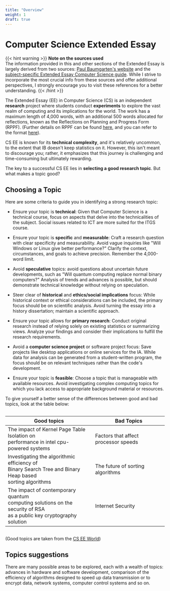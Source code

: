 ```yaml
---
title: "Overview"
weight: 1
draft: true
---
```


# Computer Science Extended Essay
{{< hint warning >}}
**Note on the sources used**  
The information provided in this and other sections of the Extended Essay is largely derived from two sources: [Paul Baumgarten's website](https://pbaumgarten.com/ib-compsci/extended-essay.md) and the [subject-specific Extended Essay Computer Science guide](https://ib.compscihub.net/wp-content/uploads/2016/07/EE-for-CS-guidance-2016.pdf). While I strive to incorporate the most crucial info from these sources and offer additional perspectives, I strongly encourage you to visit these references for a better understanding.
{{< /hint >}}

The Extended Essay (EE) in Computer Science (CS) is an independent **research** project where students conduct **experiments** to explore the vast realm of computing and its implications for the world. The work has a maximum length of 4,000 words, with an additional 500 words allocated for reflections, known as the Reflections on Planning and Progress Form (RPPF). (Further details on RPPF can be found [here](https://www.ibo.org/globalassets/new-structure/brochures-and-infographics/pdfs/rppf-completing-en.pdf), and you can refer to the format [here](http://schools.wrdsb.ca/chc/files/2014/05/100-RPPF_e.pdf)).

CS EE is known for its **technical complexity**, and it's relatively uncommon, to the extent that IB doesn't keep statistics on it. However, this isn't meant to discourage you; rather, it emphasizes that this journey is challenging and time-consuming but ultimately rewarding.

The key to a successful CS EE lies in **selecting a good research topic**. But what makes a topic good?

## Choosing a Topic

Here are some criteria to guide you in identifying a strong research topic:

- Ensure your topic is **technical**: Given that Computer Science is a technical course, focus on aspects that delve into the technicalities of the subject. Social issues related to ICT are more suited for the ITGS course.

- Ensure your topic is **specific** and **measurable**: Craft a research question with clear specificity and measurability. Avoid vague inquiries like "Will Windows or Linux give better performance?" Clarify the context, circumstances, and goals to achieve precision. Remember the 4,000-word limit.

- Avoid **speculative** topics: avoid questions about uncertain future developments, such as "Will quantum computing replace normal binary computers?" Analysis of trends and advances is possible, but should demonstrate technical knowledge without relying on speculation.

- Steer clear of **historical** and **ethics/social implications** focus: While historical context or ethical considerations can be included, the primary focus should be on scientific analysis. Avoid turning the essay into a history dissertation; maintain a scientific approach.

- Ensure your topic allows for **primary research**: Conduct original research instead of relying solely on existing statistics or summarizing views. Analyze your findings and consider their implications to fulfill the research requirements.

- Avoid a **computer science project** or software project focus: Save projects like desktop applications or online services for the IA. While data for analysis can be generated from a student-written program, the focus should be on relevant techniques rather than the code's development.

- Ensure your topic is **feasible**: Choose a topic that is manageable with available resources. Avoid investigating complex computing topics for which you lack access to appropriate background material or resources.


To give yourself a better sense of the differences between good and bad topics, look at the table below:

<div style="display: flex; 
            justify-content: center;">

| Good topics | Bad Topics |
| ----------- | ---------- |
| The impact of Kernel Page Table Isolation on<br> performance in intel cpu-powered systems | Factors that affect processor speeds |
| Investigating the algorithmic efficiency of<br>Binary Search Tree and Binary Heap based<br>sorting algorithms | The future of sorting algorithms |
| The impact of contemporary quantum<br>computing solutions on the security of RSA<br>as a public key cryptography solution | Internet Security |

</div>

(Good topics are taken from the [CS EE World](https://cseeworld.wixsite.com/home))

## Topics suggestions

There are many possible areas to be explored, each with a wealth of topics: advances in hardware and software development, comparison of the efficiency of algorithms designed to speed up data transmission or to encrypt data, network systems, computer control systems and so on.

